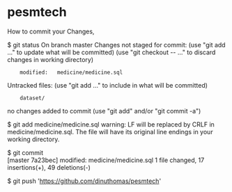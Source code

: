 # pesmtech

How to commit your Changes,

$ git status
On branch master
Changes not staged for commit:
  (use "git add <file>..." to update what will be committed)
  (use "git checkout -- <file>..." to discard changes in working directory)

        modified:   medicine/medicine.sql

Untracked files:
  (use "git add <file>..." to include in what will be committed)

        dataset/

no changes added to commit (use "git add" and/or "git commit -a")


$ git add medicine/medicine.sql
warning: LF will be replaced by CRLF in medicine/medicine.sql.
The file will have its original line endings in your working directory.
                                                                                                                                                                          

$ git commit                                                                                                                                                                                                                    
[master 7a23bec]        modified:   medicine/medicine.sql
 1 file changed, 17 insertions(+), 49 deletions(-)


$ git push 'https://github.com/dinuthomas/pesmtech'
